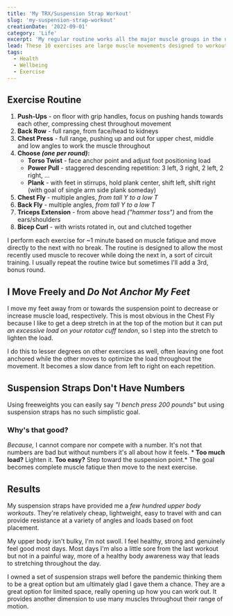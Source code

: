```yaml
---
title: 'My TRX/Suspension Strap Workout'
slug: 'my-suspension-strap-workout'
creationDate: '2022-09-01'
category: 'Life'
excerpt: 'My regular routine works all the major muscle groups in the upper body.'
lead: These 10 exercises are large muscle movements designed to workout the entire upper body.
tags:
  - Health
  - Wellbeing
  - Exercise
---
```


## Exercise Routine

1. **Push-Ups** - on floor with grip handles, focus on pushing hands towards each other, compressing chest throughout movement
1. **Back Row** - full range, from face/head to kidneys
1. **Chest Press** - full range, pushing up and out for upper chest, middle and low angles to work the muscle throughout
1. **Choose *(one per round)*:**
    - **Torso Twist** - face anchor point and adjust foot positioning load
    - **Power Pull** - staggered descending repetition: 3 left, 3 right, 2 left, 2 right, ...
    - **Plank** - with feet in stirrups, hold plank center, shift left, shift right (with goal of single arm side plank someday)
1. **Chest Fly** - multiple angles, *from tall Y to a low T*
1. **Back Fly** - multiple angles, *from tall Y to a low T*
1. **Triceps Extension** - from above head *("hammer toss")* and from the ears/shoulders
1. **Bicep Curl** - with wrists rotated in, out and clutched together

I perform each exercise for ~1 minute based on muscle fatique and move directly to the next with no break. The routine is designed to allow the most recently used muscle to recover while doing the next in, a sort of circuit training. I usually repeat the routine twice but sometimes I'll add a 3rd, bonus round.

## I Move Freely and *Do Not Anchor My Feet*

I move my feet away from or towards the suspension point to decrease or increase muscle load, respectively. This is most obvious in the Chest Fly because I like to get a deep stretch in at the top of the motion but it can put *an excessive load on your rotator cuff tendon*, so I step into the stretch to lighten the load.

I do this to lesser degrees on other exercises as well, often leaving one foot anchored while the other moves to optimize the load throughout the movement. It becomes a slow dance from left to right on each repetition.

## Suspension Straps Don't Have Numbers

Using freeweights you can easily say *"I bench press 200 pounds"* but using suspension straps has no such simplistic goal.

### **Why's that good?** 

*Because,* I cannot compare nor compete with a number. It's not that numbers are bad but without numbers it's all about how it feels. * **Too much load?** Lighten it. **Too easy?** Step toward the suspension point.* The goal becomes complete muscle fatique then move to the next exercise.

## Results

My suspension straps have provided me a *few hundred upper body workouts*. They're relatively cheap, lightweight, easy to travel with and can provide resistance at a variety of angles and loads based on foot placement.

My upper body isn't bulky, I'm not swoll. I feel healthy, strong and genuinely feel good most days. Most days I'm also a little sore from the last workout but not in a painful way, more of a healthy body awareness way that leads to stretching throughout the day.

I owned a set of suspension straps well before the pandemic thinking them to be a great option but am ultimately glad I gave them a chance. They are a great option for limited space, really opening up how you can work out. It provides another dimension to use many muscles throughout their range of motion.

